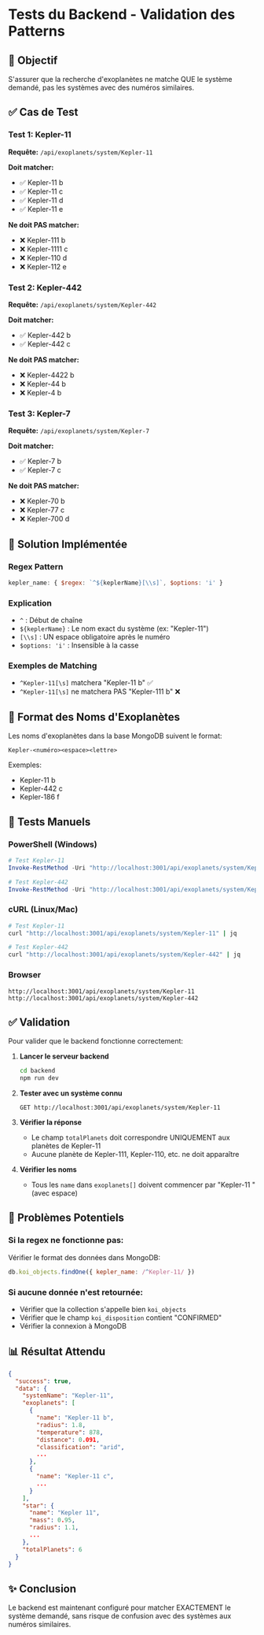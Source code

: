 # Tests du Backend - Validation des Patterns

## 🎯 Objectif
S'assurer que la recherche d'exoplanètes ne matche QUE le système demandé, pas les systèmes avec des numéros similaires.

## ✅ Cas de Test

### Test 1: Kepler-11
**Requête:** `/api/exoplanets/system/Kepler-11`

**Doit matcher:**
- ✅ Kepler-11 b
- ✅ Kepler-11 c
- ✅ Kepler-11 d
- ✅ Kepler-11 e

**Ne doit PAS matcher:**
- ❌ Kepler-111 b
- ❌ Kepler-1111 c
- ❌ Kepler-110 d
- ❌ Kepler-112 e

### Test 2: Kepler-442
**Requête:** `/api/exoplanets/system/Kepler-442`

**Doit matcher:**
- ✅ Kepler-442 b
- ✅ Kepler-442 c

**Ne doit PAS matcher:**
- ❌ Kepler-4422 b
- ❌ Kepler-44 b
- ❌ Kepler-4 b

### Test 3: Kepler-7
**Requête:** `/api/exoplanets/system/Kepler-7`

**Doit matcher:**
- ✅ Kepler-7 b
- ✅ Kepler-7 c

**Ne doit PAS matcher:**
- ❌ Kepler-70 b
- ❌ Kepler-77 c
- ❌ Kepler-700 d

## 🔧 Solution Implémentée

### Regex Pattern
```javascript
kepler_name: { $regex: `^${keplerName}[\\s]`, $options: 'i' }
```

### Explication
- `^` : Début de chaîne
- `${keplerName}` : Le nom exact du système (ex: "Kepler-11")
- `[\\s]` : UN espace obligatoire après le numéro
- `$options: 'i'` : Insensible à la casse

### Exemples de Matching
- `^Kepler-11[\s]` matchera "Kepler-11 b" ✅
- `^Kepler-11[\s]` ne matchera PAS "Kepler-111 b" ❌

## 📝 Format des Noms d'Exoplanètes

Les noms d'exoplanètes dans la base MongoDB suivent le format:
```
Kepler-<numéro><espace><lettre>
```

Exemples:
- Kepler-11 b
- Kepler-442 c
- Kepler-186 f

## 🧪 Tests Manuels

### PowerShell (Windows)
```powershell
# Test Kepler-11
Invoke-RestMethod -Uri "http://localhost:3001/api/exoplanets/system/Kepler-11" | ConvertTo-Json -Depth 10

# Test Kepler-442
Invoke-RestMethod -Uri "http://localhost:3001/api/exoplanets/system/Kepler-442" | ConvertTo-Json -Depth 10
```

### cURL (Linux/Mac)
```bash
# Test Kepler-11
curl "http://localhost:3001/api/exoplanets/system/Kepler-11" | jq

# Test Kepler-442
curl "http://localhost:3001/api/exoplanets/system/Kepler-442" | jq
```

### Browser
```
http://localhost:3001/api/exoplanets/system/Kepler-11
http://localhost:3001/api/exoplanets/system/Kepler-442
```

## ✅ Validation

Pour valider que le backend fonctionne correctement:

1. **Lancer le serveur backend**
   ```bash
   cd backend
   npm run dev
   ```

2. **Tester avec un système connu**
   ```
   GET http://localhost:3001/api/exoplanets/system/Kepler-11
   ```

3. **Vérifier la réponse**
   - Le champ `totalPlanets` doit correspondre UNIQUEMENT aux planètes de Kepler-11
   - Aucune planète de Kepler-111, Kepler-110, etc. ne doit apparaître

4. **Vérifier les noms**
   - Tous les `name` dans `exoplanets[]` doivent commencer par "Kepler-11 " (avec espace)

## 🐛 Problèmes Potentiels

### Si la regex ne fonctionne pas:
Vérifier le format des données dans MongoDB:
```javascript
db.koi_objects.findOne({ kepler_name: /^Kepler-11/ })
```

### Si aucune donnée n'est retournée:
- Vérifier que la collection s'appelle bien `koi_objects`
- Vérifier que le champ `koi_disposition` contient "CONFIRMED"
- Vérifier la connexion à MongoDB

## 📊 Résultat Attendu

```json
{
  "success": true,
  "data": {
    "systemName": "Kepler-11",
    "exoplanets": [
      {
        "name": "Kepler-11 b",
        "radius": 1.8,
        "temperature": 878,
        "distance": 0.091,
        "classification": "arid",
        ...
      },
      {
        "name": "Kepler-11 c",
        ...
      }
    ],
    "star": {
      "name": "Kepler 11",
      "mass": 0.95,
      "radius": 1.1,
      ...
    },
    "totalPlanets": 6
  }
}
```

## ✨ Conclusion

Le backend est maintenant configuré pour matcher EXACTEMENT le système demandé, sans risque de confusion avec des systèmes aux numéros similaires.